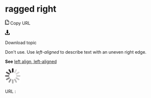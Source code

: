 # ragged right

![Copy URL](media/ragged-right/Copy.png)
Copy URL

![Download](media/ragged-right/Download.png)

Download topic

Don't use. Use *left-aligned* to describe text with an uneven right edge. 

**See** [left align, left-aligned](https://worldready.cloudapp.net/Styleguide/Read?id=2700&topicid=28817)

![In progress](media/ragged-right/activity-large.gif)

URL :
